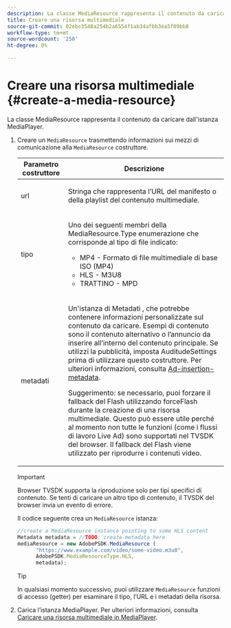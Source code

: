 ```yaml
---
description: La classe MediaResource rappresenta il contenuto da caricare dall'istanza MediaPlayer.
title: Creare una risorsa multimediale
source-git-commit: 02ebc3548a254b2a6554f1ab34afbb3ea5f09bb8
workflow-type: tm+mt
source-wordcount: '250'
ht-degree: 0%

---
```


# Creare una risorsa multimediale {#create-a-media-resource}

La classe MediaResource rappresenta il contenuto da caricare dall&#39;istanza MediaPlayer.

1. Creare un `MediaResource` trasmettendo informazioni sui mezzi di comunicazione alla `MediaResource` costruttore.

   <table id="table_DD0D5D9129D54F73881399B9B4FF546A"> 
    <thead> 
    <tr> 
    <th colname="col1" class="entry"> Parametro costruttore </th> 
    <th colname="col2" class="entry"> Descrizione </th> 
    </tr> 
    </thead>
    <tbody> 
    <tr> 
    <td colname="col1"> <p>url </p> </td> 
    <td colname="col2"> <p>Stringa che rappresenta l’URL del manifesto o della playlist del contenuto multimediale. </p> </td> 
    </tr> 
    <tr> 
    <td colname="col1"> <p>tipo </p> </td> 
    <td colname="col2"> <p>Uno dei seguenti membri della <span class="codeph"> MediaResource.Type </span> enumerazione che corrisponde al tipo di file indicato: </p> <p> 
    <ul id="ul_E9689FA06DC94BF4848F16E1F2F01A59"> 
    <li id="li_83A14B96CDC648C6AF6F5FA745343E1F"> <span class="codeph"> MP4 </span> - Formato di file multimediale di base ISO (MP4) </li> 
    <li id="li_FCD355151515412D9A78C3815DD09129"> <span class="codeph"> HLS </span> - M3U8 </li> 
    <li id="li_9D3D306D49264830AC6EFB1F49524A3B"> <span class="codeph"> TRATTINO </span> - MPD </li> 
    </ul> </p> <p></p> </td> 
    </tr> 
    <tr> 
    <td colname="col1"> <p>metadati </p> </td> 
    <td colname="col2"> <p>Un'istanza di <span class="codeph"> Metadati </span> , che potrebbe contenere informazioni personalizzate sul contenuto da caricare. Esempi di contenuto sono il contenuto alternativo o l’annuncio da inserire all’interno del contenuto principale. Se utilizzi la pubblicità, imposta <span class="codeph"> AuditudeSettings </span> prima di utilizzare questo costruttore. Per ulteriori informazioni, consulta <a href="../../ad-insertion/ad-insertion-metadata/c-psdk-browser-tvsdk-2.4-ad-insertion-metadata.md">Ad-insertion-metadata</a>. </p> <p>Suggerimento: se necessario, puoi forzare il fallback del Flash utilizzando <span class="codeph"> forceFlash </span> durante la creazione di una risorsa multimediale. Questo può essere utile perché al momento non tutte le funzioni (come i flussi di lavoro Live Ad) sono supportati nel TVSDK del browser. Il fallback del Flash viene utilizzato per riprodurre i contenuti video. </p> </td> 
    </tr> 
    </tbody> 
   </table>

   >[!IMPORTANT]
   >
   >Browser TVSDK supporta la riproduzione solo per tipi specifici di contenuto. Se tenti di caricare un altro tipo di contenuto, il TVSDK del browser invia un evento di errore.

   Il codice seguente crea un `MediaResource` istanza:

   ```js
   //create a MediaResource instance pointing to some HLS content 
   Metadata metadata = //TODO: create metadata here 
   mediaResource = new AdobePSDK.MediaResource ( 
         "https://www.example.com/video/some-video.m3u8", 
         AdobePSDK.MediaResourceType.HLS,  
         metadata);
   ```

   >[!TIP]
   >
   >In qualsiasi momento successivo, puoi utilizzare `MediaResource` funzioni di accesso (getter) per esaminare il tipo, l’URL e i metadati della risorsa.

1. Carica l’istanza MediaPlayer. Per ulteriori informazioni, consulta [Caricare una risorsa multimediale in MediaPlayer](../../content-playback-options-browser-tvsdk/mediaplayer-initialize-for-video/t-psdk-browser-tvsdk-2.4-media-resource-load.md).
